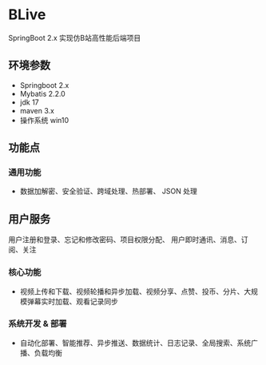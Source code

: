 # BLive

SpringBoot 2.x 实现仿B站高性能后端项目

## 环境参数
- Springboot 2.x
- Mybatis 2.2.0
- jdk 17
- maven 3.x
- 操作系统 win10

## 功能点
### 通用功能
- 数据加解密、安全验证、跨域处理、热部署、 JSON 处理
## 用户服务
用户注册和登录、忘记和修改密码、项目权限分配、 用户即时通讯、消息、订阅、关注
### 核心功能
- 视频上传和下载、视频轮播和异步加载、视频分享、点赞、投币、分片、大规模弹幕实时加载、观看记录同步
### 系统开发 & 部署
- 自动化部署、智能推荐、异步推送、数据统计、日志记录、全局搜索、系统广播、负载均衡
